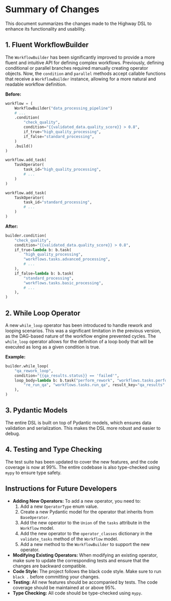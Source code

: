 # Summary of Changes

This document summarizes the changes made to the Highway DSL to enhance its functionality and usability.

## 1. Fluent WorkflowBuilder

The `WorkflowBuilder` has been significantly improved to provide a more fluent and intuitive API for defining complex workflows. Previously, defining conditional or parallel branches required manually creating operator objects. Now, the `condition` and `parallel` methods accept callable functions that receive a `WorkflowBuilder` instance, allowing for a more natural and readable workflow definition.

**Before:**

```python
workflow = (
    WorkflowBuilder("data_processing_pipeline")
    # ...
    .condition(
        "check_quality",
        condition="{{validated_data.quality_score}} > 0.8",
        if_true="high_quality_processing",
        if_false="standard_processing",
    )
    .build()
)

workflow.add_task(
    TaskOperator(
        task_id="high_quality_processing",
        # ...
    )
)

workflow.add_task(
    TaskOperator(
        task_id="standard_processing",
        # ...
    )
)
```

**After:**

```python
builder.condition(
    "check_quality",
    condition="{{validated_data.quality_score}} > 0.8",
    if_true=lambda b: b.task(
        "high_quality_processing",
        "workflows.tasks.advanced_processing",
        # ...
    ),
    if_false=lambda b: b.task(
        "standard_processing",
        "workflows.tasks.basic_processing",
        # ...
    ),
)
```

## 2. While Loop Operator

A new `while_loop` operator has been introduced to handle rework and looping scenarios. This was a significant limitation in the previous version, as the DAG-based nature of the workflow engine prevented cycles. The `while_loop` operator allows for the definition of a loop body that will be executed as long as a given condition is true.

**Example:**

```python
builder.while_loop(
    "qa_rework_loop",
    condition="{{qa_results.status}} == 'failed'",
    loop_body=lambda b: b.task("perform_rework", "workflows.tasks.perform_rework").task(
        "re_run_qa", "workflows.tasks.run_qa", result_key="qa_results"
    ),
)
```

## 3. Pydantic Models

The entire DSL is built on top of Pydantic models, which ensures data validation and serialization. This makes the DSL more robust and easier to debug.

## 4. Testing and Type Checking

The test suite has been updated to cover the new features, and the code coverage is now at 99%. The entire codebase is also type-checked using `mypy` to ensure type safety.

## Instructions for Future Developers

*   **Adding New Operators:** To add a new operator, you need to:
    1.  Add a new `OperatorType` enum value.
    2.  Create a new Pydantic model for the operator that inherits from `BaseOperator`.
    3.  Add the new operator to the `Union` of the `tasks` attribute in the `Workflow` model.
    4.  Add the new operator to the `operator_classes` dictionary in the `validate_tasks` method of the `Workflow` model.
    5.  Add a new method to the `WorkflowBuilder` to support the new operator.
*   **Modifying Existing Operators:** When modifying an existing operator, make sure to update the corresponding tests and ensure that the changes are backward compatible.
*   **Code Style:** The project follows the black code style. Make sure to run `black .` before committing your changes.
*   **Testing:** All new features should be accompanied by tests. The code coverage should be maintained at or above 95%.
*   **Type Checking:** All code should be type-checked using `mypy`.